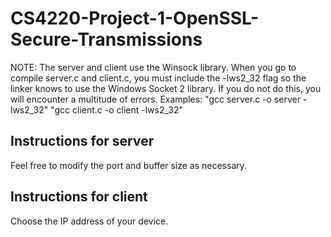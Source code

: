 # CS4220-Project-1-OpenSSL-Secure-Transmissions

NOTE: The server and client use the Winsock library. When you go to compile server.c and client.c, you must include the -lws2_32 flag so the linker knows to use the Windows Socket 2 library. If you do not do this, you will encounter a multitude of errors.
Examples: "gcc server.c -o server -lws2_32"
          "gcc client.c -o client -lws2_32"

## Instructions for server

Feel free to modify the port and buffer size as necessary.

## Instructions for client

Choose the IP address of your device.

